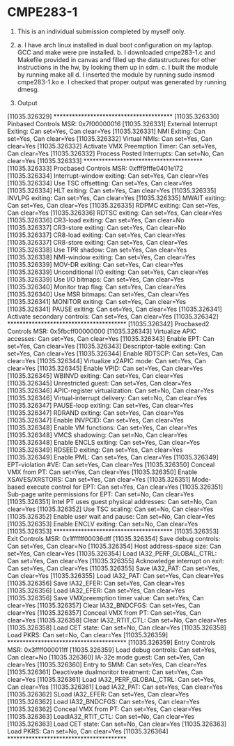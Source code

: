# CMPE283-1

1. This is an individual submission completed by myself only.
2. a. I have arch linux installed in dual boot configuration on my laptop. GCC and make were pre installed.
   b. I downloaded cmpe283-1.c and Makefile provided in canvas and filled up the datastructures for other instructions in the hw, by looking them up in sdm.
   c. I built the module by running make all
   d. I inserted the module by running sudo insmod cmpe283-1.ko
   e. I checked that proper output was generated by running dmesg.
   
3. Output

[11035.326329] ***************************************
[11035.326330] Pinbased Controls MSR: 0x7f00000016
[11035.326331]   External Interrupt Exiting: Can set=Yes, Can clear=Yes
[11035.326331]   NMI Exiting: Can set=Yes, Can clear=Yes
[11035.326332]   Virtual NMIs: Can set=Yes, Can clear=Yes
[11035.326332]   Activate VMX Preemption Timer: Can set=Yes, Can clear=Yes
[11035.326332]   Process Posted Interrupts: Can set=No, Can clear=Yes
[11035.326333] ***************************************
[11035.326333] Procbased Controls MSR: 0xfff9fffe0401e172
[11035.326334]   Interrupt-window exiting: Can set=Yes, Can clear=Yes
[11035.326334]   Use TSC offsetting: Can set=Yes, Can clear=Yes
[11035.326334]   HLT exiting: Can set=Yes, Can clear=Yes
[11035.326335]   INVLPG exiting: Can set=Yes, Can clear=Yes
[11035.326335]   MWAIT exiting: Can set=Yes, Can clear=Yes
[11035.326335]   RDPMC exiting: Can set=Yes, Can clear=Yes
[11035.326336]   RDTSC exiting: Can set=Yes, Can clear=Yes
[11035.326336]   CR3-load exiting: Can set=Yes, Can clear=No
[11035.326337]   CR3-store exiting: Can set=Yes, Can clear=No
[11035.326337]   CR8-load exiting: Can set=Yes, Can clear=Yes
[11035.326337]   CR8-store exiting: Can set=Yes, Can clear=Yes
[11035.326338]   Use TPR shadow: Can set=Yes, Can clear=Yes
[11035.326338]   NMI-window exiting: Can set=Yes, Can clear=Yes
[11035.326339]   MOV-DR exiting: Can set=Yes, Can clear=Yes
[11035.326339]   Unconditional I/O exiting: Can set=Yes, Can clear=Yes
[11035.326339]   Use I/O bitmaps: Can set=Yes, Can clear=Yes
[11035.326340]   Monitor trap flag: Can set=Yes, Can clear=Yes
[11035.326340]   Use MSR bitmaps: Can set=Yes, Can clear=Yes
[11035.326341]   MONITOR exiting: Can set=Yes, Can clear=Yes
[11035.326341]   PAUSE exiting: Can set=Yes, Can clear=Yes
[11035.326341]   Activate secondary controls: Can set=Yes, Can clear=Yes
[11035.326342] ***************************************
[11035.326342] Procbased2 Controls MSR: 0x5fbcff00000000
[11035.326343]   Virtualize APIC accesses: Can set=Yes, Can clear=Yes
[11035.326343]   Enable EPT: Can set=Yes, Can clear=Yes
[11035.326343]   Descriptor-table exiting: Can set=Yes, Can clear=Yes
[11035.326344]   Enable RDTSCP: Can set=Yes, Can clear=Yes
[11035.326344]   Virtualize x2APIC mode: Can set=Yes, Can clear=Yes
[11035.326345]   Enable VPID: Can set=Yes, Can clear=Yes
[11035.326345]   WBINVD exiting: Can set=Yes, Can clear=Yes
[11035.326345]   Unrestricted guest: Can set=Yes, Can clear=Yes
[11035.326346]   APIC-register virtualization: Can set=No, Can clear=Yes
[11035.326346]   Virtual-interrupt delivery: Can set=No, Can clear=Yes
[11035.326347]   PAUSE-loop exiting: Can set=Yes, Can clear=Yes
[11035.326347]   RDRAND exiting: Can set=Yes, Can clear=Yes
[11035.326347]   Enable INVPCID: Can set=Yes, Can clear=Yes
[11035.326348]   Enable VM functions: Can set=Yes, Can clear=Yes
[11035.326348]   VMCS shadowing: Can set=No, Can clear=Yes
[11035.326348]   Enable ENCLS exiting: Can set=Yes, Can clear=Yes
[11035.326349]   RDSEED exiting: Can set=Yes, Can clear=Yes
[11035.326349]   Enable PML: Can set=Yes, Can clear=Yes
[11035.326349]   EPT-violation #VE: Can set=Yes, Can clear=Yes
[11035.326350]   Conceal VMX from PT: Can set=Yes, Can clear=Yes
[11035.326350]   Enable XSAVES/XRSTORS: Can set=Yes, Can clear=Yes
[11035.326351]   Mode-based execute control for EPT: Can set=Yes, Can clear=Yes
[11035.326351]   Sub-page write permissions for EPT: Can set=No, Can clear=Yes
[11035.326351]   Intel PT uses guest physical addresses: Can set=No, Can clear=Yes
[11035.326352]   Use TSC scaling: Can set=No, Can clear=Yes
[11035.326352]   Enable user wait and pause: Can set=No, Can clear=Yes
[11035.326353]   Enable ENCLV exiting: Can set=No, Can clear=Yes
[11035.326353] ***************************************
[11035.326353] Exit Controls MSR: 0x1ffffff00036dff
[11035.326354]   Save debug controls: Can set=Yes, Can clear=No
[11035.326354]   Host address-space size: Can set=Yes, Can clear=Yes
[11035.326354]   Load IA32_PERF_GLOBAL_CTRL: Can set=Yes, Can clear=Yes
[11035.326355]   Acknowledge interrupt on exit: Can set=Yes, Can clear=Yes
[11035.326355]   Save IA32_PAT: Can set=Yes, Can clear=Yes
[11035.326355]   Load IA32_PAT: Can set=Yes, Can clear=Yes
[11035.326356]   Save IA32_EFER: Can set=Yes, Can clear=Yes
[11035.326356]   Load IA32_EFER: Can set=Yes, Can clear=Yes
[11035.326356]   Save VMXpreemption timer value: Can set=Yes, Can clear=Yes
[11035.326357]   Clear IA32_BNDCFGS: Can set=Yes, Can clear=Yes
[11035.326357]   Conceal VMX from PT: Can set=Yes, Can clear=Yes
[11035.326358]   Clear IA32_RTIT_CTL: Can set=No, Can clear=Yes
[11035.326358]   Load CET state: Can set=No, Can clear=Yes
[11035.326358]   Load PKRS: Can set=No, Can clear=Yes
[11035.326359] ***************************************
[11035.326359] Entry Controls MSR: 0x3ffff000011ff
[11035.326359]   Load debug controls: Can set=Yes, Can clear=No
[11035.326360]   IA-32e mode guest: Can set=Yes, Can clear=Yes
[11035.326360]   Entry to SMM: Can set=Yes, Can clear=Yes
[11035.326361]   Deactivate dualmonitor treatment: Can set=Yes, Can clear=Yes
[11035.326361]   Load IA32_PERF_GLOBAL_CTRL: Can set=Yes, Can clear=Yes
[11035.326361]   Load IA32_PAT: Can set=Yes, Can clear=Yes
[11035.326362]   SLoad IA32_EFER: Can set=Yes, Can clear=Yes
[11035.326362]   Load IA32_BNDCFGS: Can set=Yes, Can clear=Yes
[11035.326362]   Conceal VMX from PT: Can set=Yes, Can clear=Yes
[11035.326363]   LoadIA32_RTIT_CTL: Can set=No, Can clear=Yes
[11035.326363]   Load CET state: Can set=No, Can clear=Yes
[11035.326363]   Load PKRS: Can set=No, Can clear=Yes
[11035.326364] ***************************************
